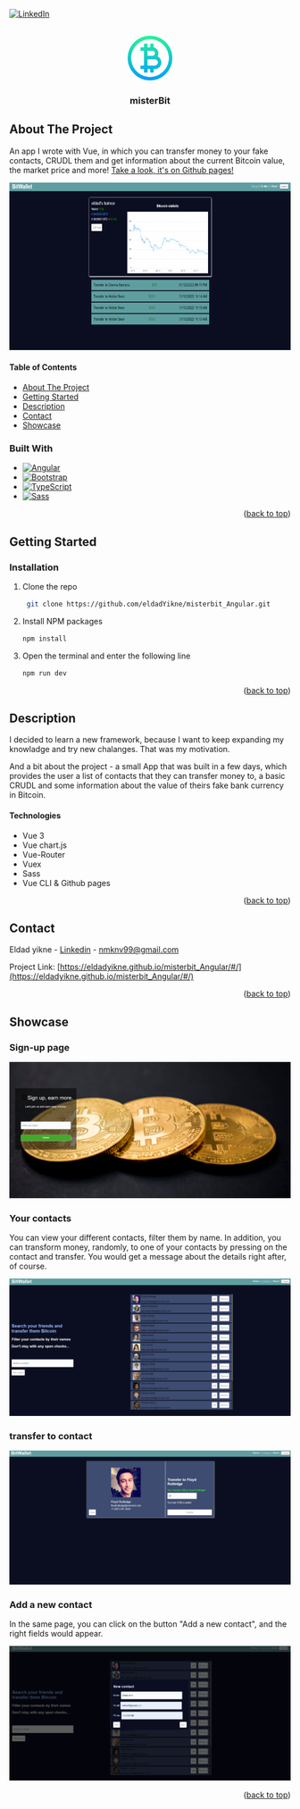 <!-- Improved compatibility of back to top link: See: https://github.com/othneildrew/Best-README-Template/pull/73 -->
<a name="readme-top"></a>
<!--
*** Thanks for checking out the Best-README-Template. If you have a suggestion
*** that would make this better, please fork the repo and create a pull request
*** or simply open an issue with the tag "enhancement".
*** Don't forget to give the project a star!
*** Thanks again! Now go create something AMAZING! :D
-->



<!-- PROJECT SHIELDS -->
<!--
*** I'm using markdown "reference style" links for readability.
*** Reference links are enclosed in brackets [ ] instead of parentheses ( ).
*** See the bottom of this document for the declaration of the reference variables
*** for contributors-url, forks-url, etc. This is an optional, concise syntax you may use.
*** https://www.markdownguide.org/basic-syntax/#reference-style-links
-->

[![LinkedIn][linkedin-shield]][linkedin-url]



<!-- PROJECT LOGO -->
<br />
<div align="center">
    <img src="src/favicon.ico" alt="Logo" width="80" height="80">
  <h3 align="center">misterBit </h3>

  
</div>





<!-- ABOUT THE PROJECT -->
## About The Project

An app I wrote with Vue, in which you can transfer money to your fake contacts, CRUDL them and get information about the current Bitcoin value, the market price and more! [ Take a look, it's on Github pages!](https://eldadyikne.github.io/misterbit_Angular/#/)

 <img src="src/assets/img/1.png" alt="" width="600" height="300">
  </a>

#### Table of Contents
  <ul>
    <li>
      <a href="#about-the-project">About The Project</a>
    </li>
    <li>
      <a href="#getting-started">Getting Started</a>
    </li>
    <li><a href="#description">Description</a></li>
    <li><a href="#contact">Contact</a></li>
    <li><a href="#showcase">Showcase</a></li>
  </ul>


### Built With



* [![Angular][Angular.io]][Angular-url]
* [![Bootstrap][Bootstrap.com]][Bootstrap-url]
* [![TypeScript][TypeScript.com]][TypeScript-url]
* [![Sass][Sass.com]][Sass-url]

<p align="right">(<a href="#readme-top">back to top</a>)</p>



<!-- GETTING STARTED -->
## Getting Started



### Installation


1. Clone the repo
   ```sh
    git clone https://github.com/eldadYikne/misterbit_Angular.git

   ```
2. Install NPM packages
   ```sh
   npm install
   ```
3. Open the terminal and enter the following line

   ```js
   npm run dev
   ```

<p align="right">(<a href="#readme-top">back to top</a>)</p>



<!-- USAGE EXAMPLES -->
## Description

I decided to learn a new framework, because I want to keep expanding my knowladge and try new chalanges. That was my motivation.

And a bit about the project - a small App that was built in a few days, which provides the user a list of contacts that they can transfer money to, a basic CRUDL and some information about the value of theirs fake bank currency in Bitcoin.

#### Technologies

- Vue 3
- Vue chart.js
- Vue-Router
- Vuex
- Sass
- Vue CLI & Github pages
<p align="right">(<a href="#readme-top">back to top</a>)</p>









<!-- CONTACT -->
## Contact

Eldad yikne - [Linkedin](https://www.linkedin.com/404/) - nmknv99@gmail.com

Project Link: [https://eldadyikne.github.io/misterbit_Angular/#/](https://eldadyikne.github.io/misterbit_Angular/#/)

<p align="right">(<a href="#readme-top">back to top</a>)</p>



<!-- ACKNOWLEDGMENTS -->
## Showcase

### Sign-up page

![Signup page image](src/assets/img/4.png "Sign-up page")


### Your contacts
You can view your different contacts, filter them by name. 
In addition, you can transform money, randomly, to one of your contacts by pressing on the contact and transfer. You would get a message about the details right after, of course.

![Contacts page image](src/assets/img/2.png "Contacts page")
### transfer to contact
![Contacts page image](src/assets/img/5.png "Contacts page")

### Add a new contact
In the same page, you can click on the button "Add a new contact", and the right fields would appear.

![Contacts page image](src/assets/img/6.png "Contacts page")

<p align="right">(<a href="#readme-top">back to top</a>)</p>



<!-- MARKDOWN LINKS & IMAGES -->
<!-- https://www.markdownguide.org/basic-syntax/#reference-style-links -->
[contributors-shield]: https://img.shields.io/github/contributors/othneildrew/Best-README-Template.svg?style=for-the-badge
[contributors-url]: https://github.com/othneildrew/Best-README-Template/graphs/contributors
[forks-shield]: https://img.shields.io/github/forks/othneildrew/Best-README-Template.svg?style=for-the-badge
[forks-url]: https://github.com/othneildrew/Best-README-Template/network/members
[stars-shield]: https://img.shields.io/github/stars/othneildrew/Best-README-Template.svg?style=for-the-badge
[stars-url]: https://github.com/othneildrew/Best-README-Template/stargazers
[issues-shield]: https://img.shields.io/github/issues/othneildrew/Best-README-Template.svg?style=for-the-badge
[issues-url]: https://github.com/othneildrew/Best-README-Template/issues
[license-shield]: https://img.shields.io/github/license/othneildrew/Best-README-Template.svg?style=for-the-badge
[license-url]: https://github.com/othneildrew/Best-README-Template/blob/master/LICENSE.txt
[linkedin-shield]: https://img.shields.io/badge/-LinkedIn-black.svg?style=for-the-badge&logo=linkedin&colorB=555
[linkedin-url]: https://www.linkedin.com/in/eldad-yikne-639407247/
[product-screenshot]: images/screenshot.png
[Next.js]: https://img.shields.io/badge/next.js-000000?style=for-the-badge&logo=nextdotjs&logoColor=white
[Next-url]: https://nextjs.org/
[React.js]: https://img.shields.io/badge/React-20232A?style=for-the-badge&logo=react&logoColor=61DAFB
[React-url]: https://reactjs.org/
[Vue.js]: https://img.shields.io/badge/Vue.js-35495E?style=for-the-badge&logo=vuedotjs&logoColor=4FC08D
[Vue-url]: https://vuejs.org/
[Angular.io]: https://img.shields.io/badge/Angular-DD0031?style=for-the-badge&logo=angular&logoColor=white
[Angular-url]: https://angular.io/
[Svelte.dev]: https://img.shields.io/badge/Svelte-4A4A55?style=for-the-badge&logo=svelte&logoColor=FF3E00
[Svelte-url]: https://svelte.dev/
[Laravel.com]: https://img.shields.io/badge/Laravel-FF2D20?style=for-the-badge&logo=laravel&logoColor=white
[Laravel-url]: https://laravel.com
[Bootstrap.com]: https://img.shields.io/badge/Bootstrap-563D7C?style=for-the-badge&logo=bootstrap&logoColor=white
[Bootstrap-url]: https://getbootstrap.com
[TypeScript.com]: https://img.shields.io/badge/TypeScript-0202d1?style=for-the-badge&logo=TypeScript&logoColor=white
[TypeScript-url]: https://www.typescriptlang.org/
[Sass.com]:https://img.shields.io/badge/Sass-red?style=for-the-badge&logo=Sass&logoColor=white
[Sass-url]: https://sass-lang.com/
[JQuery.com]: https://img.shields.io/badge/jQuery-0769AD?style=for-the-badge&logo=jquery&logoColor=white
[JQuery-url]: https://jquery.com 
